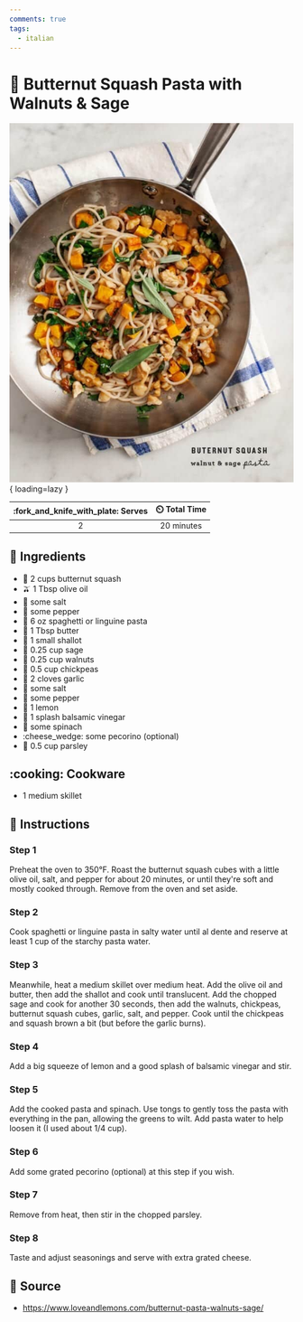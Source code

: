 ```yaml
---
comments: true
tags:
  - italian
---
```

# :spaghetti: Butternut Squash Pasta with Walnuts & Sage

![Butternut Squash Pasta with Walnuts and Sage][1]{ loading=lazy }

| :fork_and_knife_with_plate: Serves | :timer_clock: Total Time |
|:----------------------------------:|:-----------------------: |
| 2 | 20 minutes |

## :salt: Ingredients

- :sweet_potato: 2 cups butternut squash
- :olive: 1 Tbsp olive oil
- :salt: some salt
- :salt: some pepper
- :spaghetti: 6 oz spaghetti or linguine pasta
- :butter: 1 Tbsp butter
- :garlic: 1 small shallot
- :herb: 0.25 cup sage
- :chestnut: 0.25 cup walnuts
- :curry: 0.5 cup chickpeas
- :garlic: 2 cloves garlic
- :salt: some salt
- :salt: some pepper
- :lemon: 1 lemon
- :sake: 1 splash balsamic vinegar
- :leafy_green: some spinach
- :cheese_wedge: some pecorino (optional)
- :herb: 0.5 cup parsley

## :cooking: Cookware

- 1 medium skillet

## :pencil: Instructions

### Step 1

Preheat the oven to 350°F. Roast the butternut squash cubes with a little olive oil, salt, and pepper for about 20
minutes, or until they're soft and mostly cooked through. Remove from the oven and set aside.

### Step 2

Cook spaghetti or linguine pasta in salty water until al dente and reserve at least 1 cup of the starchy pasta water.

### Step 3

Meanwhile, heat a medium skillet over medium heat. Add the olive oil and butter, then add the shallot and cook until
translucent. Add the chopped sage and cook for another 30 seconds, then add the walnuts, chickpeas, butternut squash
cubes, garlic, salt, and pepper. Cook until the chickpeas and squash brown a bit (but before the garlic burns).

### Step 4

Add a big squeeze of lemon and a good splash of balsamic vinegar and stir.

### Step 5

Add the cooked pasta and spinach. Use tongs to gently toss the pasta with everything in the pan, allowing the greens to
wilt. Add pasta water to help loosen it (I used about 1/4 cup).

### Step 6

Add some grated pecorino (optional) at this step if you wish.

### Step 7

Remove from heat, then stir in the chopped parsley.

### Step 8

Taste and adjust seasonings and serve with extra grated cheese.

## :link: Source

- <https://www.loveandlemons.com/butternut-pasta-walnuts-sage/>

[1]: <../assets/images/butternut-squash-pasta-with-walnuts-and-sage.jpg>
